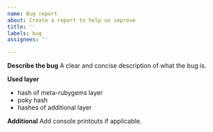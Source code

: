 ```yaml
---
name: Bug report
about: Create a report to help us improve
title: ''
labels: bug
assignees: ''

---
```


**Describe the bug**
A clear and concise description of what the bug is.

**Used layer**

- hash of meta-rubygems layer
- poky hash
- hashes of additional layer

**Additional**
Add console printouts if applicable.
